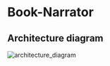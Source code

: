 # Book-Narrator

## Architecture diagram

![architecture_diagram](https://github.com/user-attachments/assets/3345fdac-2a7c-414b-b62b-41d406d6102a)
